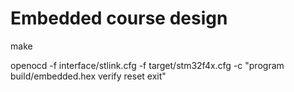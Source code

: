# Embedded course design

make

openocd -f interface/stlink.cfg -f target/stm32f4x.cfg -c "program build/embedded.hex verify reset exit"
